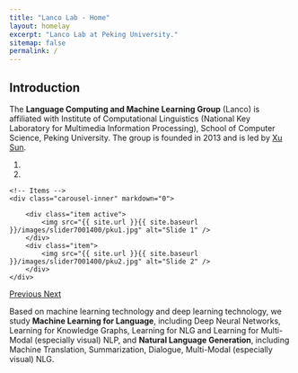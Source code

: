 ```yaml
---
title: "Lanco Lab - Home"
layout: homelay
excerpt: "Lanco Lab at Peking University."
sitemap: false
permalink: /
---
```


## Introduction

The **Language Computing and Machine Learning Group** (Lanco) is affiliated with Institute of Computational Linguistics (National Key Laboratory for Multimedia Information Processing), School of Computer Science, Peking University. The group is founded in 2013 and is led by [Xu Sun](https://xusun.org/).


<div markdown="0" id="carousel" class="carousel slide" data-ride="carousel" data-interval="5000" data-pause="hover" >
    <!-- Menu -->
    <ol class="carousel-indicators">
        <li data-target="#carousel" data-slide-to="0" class="active"></li>
        <li data-target="#carousel" data-slide-to="1"></li>
    </ol>

    <!-- Items -->
    <div class="carousel-inner" markdown="0">
    
        <div class="item active">
            <img src="{{ site.url }}{{ site.baseurl }}/images/slider7001400/pku1.jpg" alt="Slide 1" />
        </div>
        <div class="item">
            <img src="{{ site.url }}{{ site.baseurl }}/images/slider7001400/pku2.jpg" alt="Slide 2" />
        </div>
    </div>
  <a class="left carousel-control" href="#carousel" role="button" data-slide="prev">
    <span class="glyphicon glyphicon-chevron-left" aria-hidden="true"></span>
    <span class="sr-only">Previous</span>
  </a>
  <a class="right carousel-control" href="#carousel" role="button" data-slide="next">
    <span class="glyphicon glyphicon-chevron-right" aria-hidden="true"></span>
    <span class="sr-only">Next</span>
  </a>
</div>

Based on machine learning technology and deep learning technology, we study **Machine Learning for Language**, including Deep Neural Networks, Learning for Knowledge Graphs, Learning for NLG and Learning for Multi-Modal (especially visual) NLP, and **Natural Language Generation**, including Machine Translation, Summarization, Dialogue, Multi-Modal (especially visual) NLG.

<!-- 
## News (in Chinese)

- 2021年5月，本组完成的两篇论文被 ACL 2021 接收。
- 2021年3月，本组完成的三篇论文被 NAACL 2021 接收。
- 2020年12月，本组完成的五篇论文被 AAAI 2021 接收。
- 2020年12月，本组陈德里同学获得校级“三好学生标兵”称号。
- 2020年9月，欢迎任抒怀、赵光香、高润东、李磊、杨文恺同学加入本组！
- 2020年7月，本组许晶晶同学顺利毕业取得博士学位，杨鹏程、刘澍同学顺利毕业取得硕士学位。
- 2020年9月，本组完成的一篇论文被 NeurIPS 2020 接收。
- 2020年9月，本组完成的一篇论文被 EMNLP 2020 接收。
- 2020年4月，本组完成的两篇论文被 ACL 2020 接收。
- 2019年9月，本组完成的2篇论文被人工智能与机器学习顶级会议 NeurIPS 2019 录用。
- 2019年8月，本组成员张之远获得北京大学“校长奖学金”。
- 2019年6月，本组成员许晶晶同学获得“信息科学技术学院学术十杰“称号。
- 2019年5月，本组完成的6篇长文被自然语言处理顶级会议 ACL 2019 录用。
- 2019年5月，本组完成的3篇论文被 IJCAI 2019 录用。
- 2018年12月，本组实习生骆梁辰同学的论文被深度学习顶级会议 ICLR 录用。
- 孙栩老师作为团队骨干（北京大学方面负责人）获得2018年度“中国电子学会科学技术奖一等奖”。
- 2018年11月，本组独立完成的2篇论文分别被期刊《Information Sciences》《IEEE Transactions on Knowledge and Data Engineering》录用。
- 2018年11月，本组完成的2篇论文被 AAAI 2019 录用。
- 2018年10月，孙栩老师获得了 IJCAI 2018 的高级程序委员会杰出委员奖（Distinguished Senior Program Committee Member）。
- 2018年10月，我们拿到了 全球任务导向多轮人机对话挑战赛（JDDC） 的自动评测冠军、手动评测第二名，并获得“优秀导师奖”及“架构创新奖”。参赛同学有罗睿轩、任宣丞、林俊旸、许晶晶、刘澍等，指导老师为孙栩老师。
- 2018年10月，本组马树铭、林俊旸、杨鹏程三位同学获得国家奖学金；许晶晶与任宣丞同学获得校级“三好学生标兵”称号；许晶晶、李炜、张艺、任宣丞四位同学获得校级“三好学生”称号。
- 2018年8月， 孙栩老师获得了中国计算机学会NLPCC青年新锐奖 (CCF-NLPCC Distinguished Young Scientist Award)。
- 2018年8月，本组完成的4篇长文被自然语言处理顶级会议之一 EMNLP 2018 录用，其中一篇论文由本组本科实习生以一作身份发表（刘峰林）。祝贺相关同学！
- 2018年6月，本组论文“SGM: Sequence Generation Model for Multi-label Classification” 获得 COLING 2018 最佳论文奖。
- 2018年5月，本组完成的4篇论文被 COLING 2018录用。
- 2018年4月，本组完成的6篇论文被自然语言处理顶级会议 ACL 2018 录用。
- 2018年4月，本组完成的1篇论文被 IJCAI 2018 录用。
- 2018年3月，本组完成的2篇论文被 NAACL 2018 录用。
- 2017年12月，本组完成的2篇论文被 LREC 2018 录用。
- 2017年11月，本实验室硕士二年级李炜同学申请硕转博为本组博士研究生，通过考核，开始攻读博士学位
- 2017年11月，本组2篇论文被 AAAI 2018 录用，AAAI 是人工智能领域的顶级会议之一。
- 2017年9月，本组3篇论文被 IJCNLP 2017 录用。
- 2017年9月，欢迎任宣丞、陈德里等博士、硕士同学，以及多名本科实习生同学加入本组。任宣丞同学之前为我组的本科实习生，实习期间发表机器学习顶级会议 ICML 一篇，9月开始攻读本组博士。
- 2017年5月，本组独立完成的论文被 ICML 2017 录用，ICML 是机器学习领域的顶级会议之一。
- 2017年3月，本组独立完成论文Improving Semantic Relevance for Chinese Social Media Text Summarization 被 ACL 2017 录用，F-Score Driven Max Margin Neural Network for Named Entity Recognition in Chinese Social Media 被 EACL 2017 录用，ACL 是自然语言处理顶级会议之一。
- 2016年11月，孙栩老师在美国奥斯丁召开的 EMNLP 2016 国际会议作了讲习班（Tutorial）报告，题目为“Methods and Theories for Large-scale Structured Prediction”。Tutorial报告时间为三个小时。该tutorial为EMNLP 2016中注册人数最多的两个tutorial报告之一（总共6个tutorial报告）。
- 2016年11月，孙栩老师获得2016年度日本大川研究奖(Okawa Research Award/Grant)。
- 2016年11月，本组独立完成的论文A Uniﬁed Model for Cross-Domain and Semi-Supervised Named Entity Recognition in Chinese Social Media被 AAAI 2017 录用，AAAI 是人工智能的顶级会议之一。
- 2016年 9月，本组独立完成的论文Asynchronous Parallel Learning for Neural Networks and Structured Models with Dense Features被 COLING 2016 录用，COLING 是自然语言处理的顶级会议之一。
- 2016年9月，欢迎马树铭、张艺等研究生同学，以及多名本科实习生同学加入本组。马树铭同学之前为我组的本科实习生。
-->